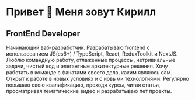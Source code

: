 Привет 👋 Меня зовут Кирилл
=======================

FrontEnd Developer
------------------

Начинающий ваб-разработчик. Разрабатываю frontend с использованием JS(es6+) / TypeScript, React, ReduxToolkit и NextJS.
Люблю командную работу, отлаженные процессы, нетривиальные задачи, чистый код и элегантные архитектурные решения.
Хочу работать в команде с фанатами своего дела, каким являюсь сам.
Открыт к работе в новых условиях и с новыми технологиями.
Регулярно повышаю свою квалификацию, проходя курсы, читая статьи, просматривая тематические видео и разрабатываю пет проекты.
